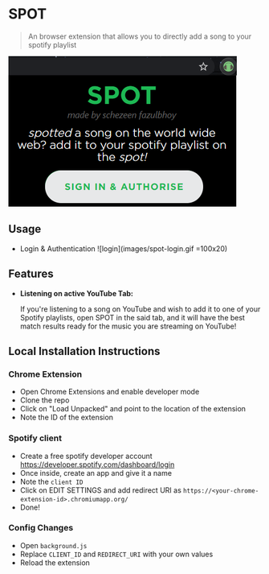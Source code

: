 # SPOT
> An browser extension that allows you to directly add a song to your spotify playlist

![spot-landing page](images/spot-landing.PNG) 

## Usage

- Login  & Authentication
![login](images/spot-login.gif =100x20)

## Features

- **Listening on active YouTube Tab:**

    If you're listening to a song on YouTube and wish to add it to one of your Spotify playlists, open SPOT in the said tab, and it will have the best match  results ready for the music you are streaming on YouTube!


## Local Installation Instructions

### Chrome Extension
- Open Chrome Extensions and enable developer mode
- Clone the repo
- Click on "Load Unpacked" and point to the location of the extension
- Note the ID of the extension

### Spotify client
- Create a free spotify developer account https://developer.spotify.com/dashboard/login
- Once inside, create an app and give it a name
- Note the ```client ID```
- Click on EDIT SETTINGS and add redirect URI as ```https://<your-chrome-extension-id>.chromiumapp.org/```
- Done!

### Config Changes
- Open ```background.js```
- Replace ```CLIENT_ID``` and ```REDIRECT_URI``` with your own values
- Reload the extension
